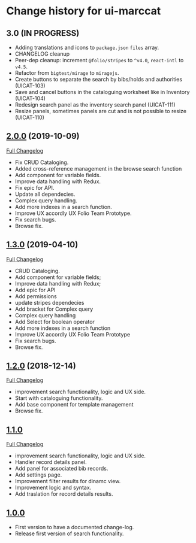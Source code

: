 # Change history for ui-marccat

## 3.0 (IN PROGRESS)

* Adding translations and icons to `package.json` `files` array.
* CHANGELOG cleanup
* Peer-dep cleanup: increment `@folio/stripes` to `^v4.0`, `react-intl` to `v4.5`.
* Refactor from `bigtest/mirage` to `miragejs`.
* Create buttons to separate the search by bibs/holds and authorities (UICAT-103)
* Save and cancel buttons in the cataloguing worksheet like in Inventory (UICAT-104)
* Redesign search panel as the inventory search panel (UICAT-111)
* Resize panels, sometimes panels are cut and is not possible to resize (UICAT-110)

## [2.0.0](https://github.com/folio-org/ui-marccat/releases/v2.0.0) (2019-10-09)
[Full Changelog](https://github.com/folio-org/ui-marccat/compare/v1.3.0...v2.0.0)

* Fix CRUD Cataloging.
* Added cross-reference management in the browse search function
* Add component for variable fields.
* Improve data handling with Redux.
* Fix epic for API.
* Update all dependecies.
* Complex query handling.
* Add more indexes in a search function.
* Improve UX accordly UX Folio Team Prototype.
* Fix search bugs.
* Browse fix.

## [1.3.0](https://github.com/folio-org/ui-marccat/releases/v1.3.0) (2019-04-10)
[Full Changelog](https://github.com/folio-org/ui-marccat/compare/v1.2.0...v1.3.0)

* CRUD Cataloging.
* Add component for variable fields;
* Improve data handling with Redux;
* Add epic for API
* Add permissions
* update stripes dependecies
* Add bracket for Complex query
* Complex query handling
* Add Select for boolean operator
* Add more indexes in a search function
* Improve UX accordly UX Folio Team Prototype
* Fix search bugs.
* Browse fix.

## [1.2.0](https://github.com/folio-org/ui-marccat/releases/v1.2.0) (2018-12-14)
[Full Changelog](https://github.com/folio-org/ui-marccat/compare/v1.1.0...v1.2.0)

* improvement search functionality, logic and UX side.
* Start with cataloguing functionality.
* Add base component for template management
* Browse fix.

## [1.1.0](https://github.com/folio-org/ui-marccat/releases/v1.1.0)
[Full Changelog](https://github.com/folio-org/ui-marccat/compare/v1.0.0...v1.1.0)

* improvement search functionality, logic and UX side.
* Handler record details panel.
* Add panel for associated bib records.
* Add settings page.
* Improvement filter results for dinamc view.
* Improvement logic and syntax.
* Add traslation for record details results.

## [1.0.0](https://github.com/folio-org/ui-marccat/releases/v1.0.0)
* First version to have a documented change-log.
* Release first version of search functionality.
